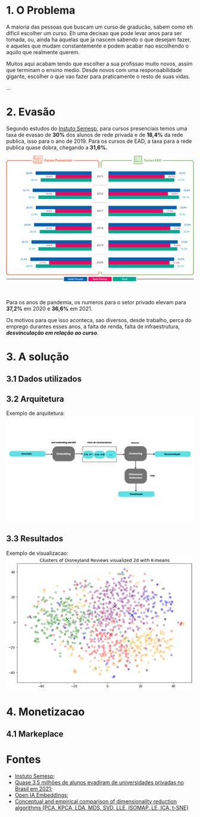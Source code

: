 # 1. O Problema

<p>A maioria das pessoas que buscam um curso de graducão, sabem como eh dificil escolher um curso. Eh uma decisao que pode levar anos para ser tomada, ou, ainda ha
aquelas que ja nascem sabendo o que desejam fazer, e aqueles que mudam constantemente e podem acabar nao escolhendo o aquilo que realmente querem.</p>

<p>Muitos aqui acabam tendo que escolher a sua profissao muito novos, assim que terminam o ensino medio. Desde novos com uma responsabilidade gigante, escolher o que vao fazer para praticamente o resto de suas vidas.</p>


...



# 2. Evasão

<p>Segundo estudos do <a href="https://www.semesp.org.br/mapa/edicao-11/brasil/evasao/">Instuto Semesp</a>, para cursos presenciais temos uma taxa de evasao de <b>30%</b> dos alunos de rede privada e de <b>18,4%</b> da rede publica, isso para o ano de 2019. Para os cursos de EAD, a taxa para a rede publica quase dobra, chegando a <b>31,6%.</b></p>

![Evasao](imgs/evasao.png)

<br/>

<p>Para os anos de pandemia, os numeros para o setor privado elevam para <b>37,2%</b> em 2020 e <b>36,6%</b> em 2021.</p>

<p>Os motivos para que isso aconteca, sao diversos, desde trabalho, perca do emprego durantes esses anos, a falta de renda, falta de infraestrutura, <i><b>desvinculação em relação ao curso</i></b>.</p>

# 3. A solução 

## 3.1 Dados utilizados

## 3.2 Arquitetura

Exemplo de arquitetura:
![Arquitetura](imgs/arquitetura.png)

## 3.3 Resultados

Exemplo de visualizacao: 
![TSNE](imgs/tsne.png)

# 4. Monetizacao 

## 4.1 Markeplace 

# Fontes

* <a href="https://www.semesp.org.br/mapa/edicao-11/brasil/evasao/">Instuto Semesp</a>;
* <a href="https://g1.globo.com/educacao/noticia/2022/01/02/quase-35-milhoes-de-alunos-evadiram-de-universidades-privadas-no-brasil-em-2021.ghtml">Quase 3,5 milhões de alunos evadiram de universidades privadas no Brasil em 2021</a>;
* <a href="https://platform.openai.com/docs/guides/embeddings/what-are-embeddings">Open IA Embeddings;</a>
* <a href="https://www.sciencedirect.com/science/article/abs/pii/S1574013721000186">Conceptual and empirical comparison of dimensionality reduction algorithms (PCA, KPCA, LDA, MDS, SVD, LLE, ISOMAP, LE, ICA, t-SNE)</a>